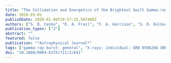 ```yaml
---
title: "The Collimation and Energetics of the Brightest Swift Gamma-ray Bursts"
date: 2010-03-01
publishDate: 2020-01-09T19:57:15.507488Z
authors: ["S. B. Cenko", "D. A. Frail", "F. A. Harrison", "S. R. Kulkarni", "E. Nakar", "P. C. Chandra", "N. R. Butler", "D. B. Fox", "A. Gal-Yam", "M. M. Kasliwal", "J. Kelemen", "D. -S. Moon", "E. O. Ofek", "P. A. Price", "A. Rau", "A. M. Soderberg", "H. I. Teplitz", "M. W. Werner", "D. C. -J. Bock", "J. S. Bloom", "D. A. Starr", "A. V. Filippenko", "R. A. Chevalier", "N. Gehrels", "J. N. Nousek", "T. Piran"]
publication_types: ["2"]
abstract: ""
featured: false
publication: "*Astrophysical Journal*"
tags: ["gamma-ray burst: general", "X-rays: individual: GRB 050820A GRB 050904 GRB 060418 GRB 070125 GRB 080319B", "Astrophysics - High Energy Astrophysical Phenomena"]
doi: "10.1088/0004-637X/711/2/641"
---
```


